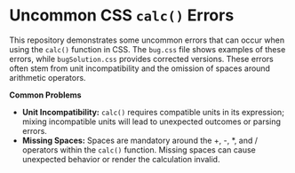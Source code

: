 # Uncommon CSS `calc()` Errors
This repository demonstrates some uncommon errors that can occur when using the `calc()` function in CSS.  The `bug.css` file shows examples of these errors, while `bugSolution.css` provides corrected versions.  These errors often stem from unit incompatibility and the omission of spaces around arithmetic operators.

**Common Problems**

* **Unit Incompatibility:**  `calc()` requires compatible units in its expression; mixing incompatible units will lead to unexpected outcomes or parsing errors.
* **Missing Spaces:**  Spaces are mandatory around the +, -, *, and / operators within the `calc()` function.  Missing spaces can cause unexpected behavior or render the calculation invalid.